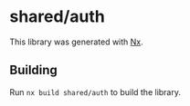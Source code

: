 # shared/auth

This library was generated with [Nx](https://nx.dev).

## Building

Run `nx build shared/auth` to build the library.
